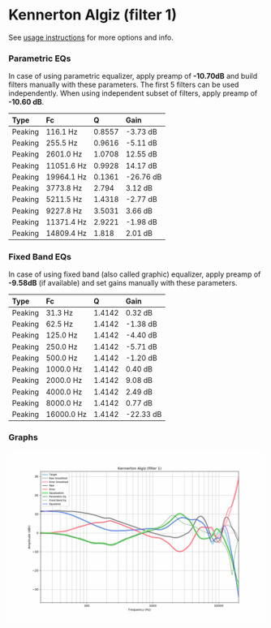 # Kennerton Algiz (filter 1)
See [usage instructions](https://github.com/jaakkopasanen/AutoEq#usage) for more options and info.

### Parametric EQs
In case of using parametric equalizer, apply preamp of **-10.70dB** and build filters manually
with these parameters. The first 5 filters can be used independently.
When using independent subset of filters, apply preamp of **-10.60 dB**.

| Type    | Fc         |      Q | Gain      |
|:--------|:-----------|:-------|:----------|
| Peaking | 116.1 Hz   | 0.8557 | -3.73 dB  |
| Peaking | 255.5 Hz   | 0.9616 | -5.11 dB  |
| Peaking | 2601.0 Hz  | 1.0708 | 12.55 dB  |
| Peaking | 11051.6 Hz | 0.9928 | 14.17 dB  |
| Peaking | 19964.1 Hz | 0.1361 | -26.76 dB |
| Peaking | 3773.8 Hz  | 2.794  | 3.12 dB   |
| Peaking | 5211.5 Hz  | 1.4318 | -2.77 dB  |
| Peaking | 9227.8 Hz  | 3.5031 | 3.66 dB   |
| Peaking | 11371.4 Hz | 2.9221 | -1.98 dB  |
| Peaking | 14809.4 Hz | 1.818  | 2.01 dB   |

### Fixed Band EQs
In case of using fixed band (also called graphic) equalizer, apply preamp of **-9.58dB**
(if available) and set gains manually with these parameters.

| Type    | Fc         |      Q | Gain      |
|:--------|:-----------|:-------|:----------|
| Peaking | 31.3 Hz    | 1.4142 | 0.32 dB   |
| Peaking | 62.5 Hz    | 1.4142 | -1.38 dB  |
| Peaking | 125.0 Hz   | 1.4142 | -4.40 dB  |
| Peaking | 250.0 Hz   | 1.4142 | -5.71 dB  |
| Peaking | 500.0 Hz   | 1.4142 | -1.20 dB  |
| Peaking | 1000.0 Hz  | 1.4142 | 0.40 dB   |
| Peaking | 2000.0 Hz  | 1.4142 | 9.08 dB   |
| Peaking | 4000.0 Hz  | 1.4142 | 2.49 dB   |
| Peaking | 8000.0 Hz  | 1.4142 | 0.77 dB   |
| Peaking | 16000.0 Hz | 1.4142 | -22.33 dB |

### Graphs
![](./Kennerton%20Algiz%20(filter%201).png)